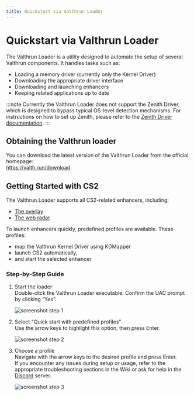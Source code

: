 ```yaml
---
title: Quickstart via Valthrun Loader
---
```


# Quickstart via Valthrun Loader
The Valthrun Loader is a utility designed to automate the setup of several Valthrun components. It handles tasks such as:
- Loading a memory driver (currently only the Kernel Driver)
- Downloading the appropriate driver interface
- Downloading and launching enhancers
- Keeping related applications up to date

:::note
Currently the Valthrun Loader does not support the Zenith Driver, which is designed to bypass typical OS-level detection mechanisms. For instructions on how to set up Zenith, please refer to the [Zenith Driver documentation](/drivers/implementation/zenith/).
:::


## Obtaining the Valthrun loader
You can download the latest version of the Valthrun Loader from the official homepage:  
https://valth.run/download

## Getting Started with CS2
The Valthrun Loader supports all CS2-related enhancers, including:
- [The overlay](/utilities/enhancers/cs2_overlay/)
- [The web radar](/utilities/enhancers/cs2_radar_standalone/)

To launch enhancers quickly, predefined profiles are available. These profiles:
- map the Valthrun Kernel Driver using KDMapper
- launch CS2 automatically,
- and start the selected enhancer

### Step-by-Step Guide
1. Start the loader  
   Double-click the Valthrun Loader executable. Confirm the UAC prompt by clicking “Yes”.  

   ![screenshot step 1](@site/docs/_media/valthrun_loader_qs_step_1.png)

2. Select "Quick start with predefined profiles"  
   Use the arrow keys to highlight this option, then press Enter.  

   ![screenshot step 2](@site/docs/_media/valthrun_loader_qs_step_2.png)

3. Choose a profile  
   Navigate with the arrow keys to the desired profile and press Enter.  
   If you encounter any issues during setup or usage, refer to the appropriate troubleshooting sections in the Wiki or ask for help in the [Discord](/general/discord) server.

   ![screenshot step 3](@site/docs/_media/valthrun_loader_qs_step_3.png)  
   